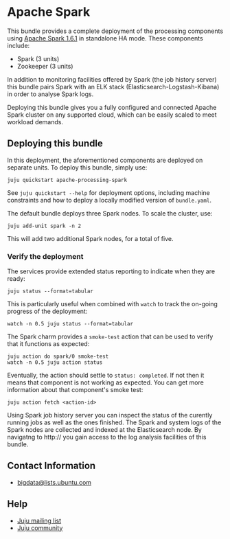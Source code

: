 # Apache Spark

This bundle provides a complete deployment of the processing components using
[Apache Spark 1.6.1](https://spark.apache.org/) in standalone HA mode.
These components include:

  * Spark (3 units)
  * Zookeeper (3 units)

In addition to monitoring facilities offered by Spark (the job history server)
this bundle pairs Spark with an ELK stack (Elasticsearch-Logstash-Kibana)
in order to analyse Spark logs.

Deploying this bundle gives you a fully configured and connected Apache Spark
cluster on any supported cloud, which can be easily scaled to meet workload
demands.


## Deploying this bundle

In this deployment, the aforementioned components are deployed on separate
units. To deploy this bundle, simply use:

    juju quickstart apache-processing-spark

See `juju quickstart --help` for deployment options, including machine
constraints and how to deploy a locally modified version of `bundle.yaml`.

The default bundle deploys three Spark nodes. To scale the cluster, use:

    juju add-unit spark -n 2

This will add two additional Spark nodes, for a total of five.


### Verify the deployment

The services provide extended status reporting to indicate when they are ready:

    juju status --format=tabular

This is particularly useful when combined with `watch` to track the on-going
progress of the deployment:

    watch -n 0.5 juju status --format=tabular

The Spark charm provides a `smoke-test` action that can be used to verify that
it functions as expected:

    juju action do spark/0 smoke-test
    watch -n 0.5 juju action status

Eventually, the action should settle to `status: completed`.  If not
then it means that component is not working as expected.
You can get more information about that component's smoke test:

    juju action fetch <action-id>

Using Spark job history server you can inspect the status of the curently running jobs
as well as the ones finished. The Spark and system logs of the Spark nodes are collected
and indexed at the Elasticsearch node. By navigatng to http://<kibana-host> you gain
access to the log analysis facilities of this bundle.

## Contact Information

- <bigdata@lists.ubuntu.com>


## Help

- [Juju mailing list](https://lists.ubuntu.com/mailman/listinfo/juju)
- [Juju community](https://jujucharms.com/community)
